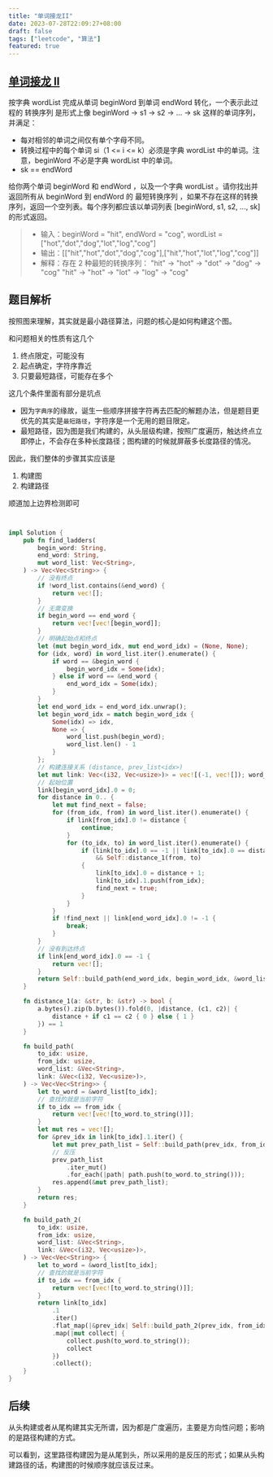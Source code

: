 ```yaml
---
title: "单词接龙II"
date: 2023-07-28T22:09:27+08:00
draft: false
tags: ["leetcode", "算法"]
featured: true
---
```


## [单词接龙 II](https://leetcode.cn/problems/word-ladder-ii/)

按字典 wordList 完成从单词 beginWord 到单词 endWord 转化，一个表示此过程的 转换序列 是形式上像 beginWord -> s1 -> s2 -> ... -> sk 这样的单词序列，并满足：

- 每对相邻的单词之间仅有单个字母不同。
- 转换过程中的每个单词 si（1 <= i <= k）必须是字典 wordList 中的单词。注意，beginWord 不必是字典 wordList 中的单词。
- sk == endWord


给你两个单词 beginWord 和 endWord ，以及一个字典 wordList 。请你找出并返回所有从 beginWord 到 endWord 的 最短转换序列 ，如果不存在这样的转换序列，返回一个空列表。每个序列都应该以单词列表 [beginWord, s1, s2, ..., sk] 的形式返回。


>- 输入：beginWord = "hit", endWord = "cog", wordList = ["hot","dot","dog","lot","log","cog"]
>- 输出：[["hit","hot","dot","dog","cog"],["hit","hot","lot","log","cog"]]
>- 解释：存在 2 种最短的转换序列：
"hit" -> "hot" -> "dot" -> "dog" -> "cog"
"hit" -> "hot" -> "lot" -> "log" -> "cog"

## 题目解析

按照图来理解，其实就是最小路径算法，问题的核心是如何构建这个图。

和问题相关的性质有这几个

1. 终点限定，可能没有
2. 起点确定，字符序靠近
3. 只要最短路径，可能存在多个

这几个条件里面有部分是坑点

- 因为`字典序`的缘故，诞生一些顺序拼接字符再去匹配的解题办法，但是题目更优先的其实是`最短路径`，字符序是一个无用的题目限定。
- 最短路径，因为图是我们构建的，从头层级构建，按照广度遍历，触达终点立即停止，不会存在多种长度路径；图构建的时候就屏蔽多长度路径的情况。



因此，我们整体的步骤其实应该是

1. 构建图
2. 构建路径

顺道加上边界检测即可

```rust


impl Solution {
    pub fn find_ladders(
        begin_word: String,
        end_word: String,
        mut word_list: Vec<String>,
    ) -> Vec<Vec<String>> {
        // 没有终点
        if !word_list.contains(&end_word) {
            return vec![];
        }
        // 无需变换
        if begin_word == end_word {
            return vec![vec![begin_word]];
        }
        // 明确起始点和终点
        let (mut begin_word_idx, mut end_word_idx) = (None, None);
        for (idx, word) in word_list.iter().enumerate() {
            if word == &begin_word {
                begin_word_idx = Some(idx);
            } else if word == &end_word {
                end_word_idx = Some(idx);
            }
        }
        let end_word_idx = end_word_idx.unwrap();
        let begin_word_idx = match begin_word_idx {
            Some(idx) => idx,
            None => {
                word_list.push(begin_word);
                word_list.len() - 1
            }
        };
        // 构建连接关系 (distance, prev_list<idx>)
        let mut link: Vec<(i32, Vec<usize>)> = vec![(-1, vec![]); word_list.len()];
        // 起始位置
        link[begin_word_idx].0 = 0;
        for distance in 0.. {
            let mut find_next = false;
            for (from_idx, from) in word_list.iter().enumerate() {
                if link[from_idx].0 != distance {
                    continue;
                }
                for (to_idx, to) in word_list.iter().enumerate() {
                    if (link[to_idx].0 == -1 || link[to_idx].0 == distance + 1)
                        && Self::distance_1(from, to)
                    {
                        link[to_idx].0 = distance + 1;
                        link[to_idx].1.push(from_idx);
                        find_next = true;
                    }
                }
            }
            if !find_next || link[end_word_idx].0 != -1 {
                break;
            }
        }
        // 没有到达终点
        if link[end_word_idx].0 == -1 {
            return vec![];
        }
        return Self::build_path(end_word_idx, begin_word_idx, &word_list, &link);
    }

    fn distance_1(a: &str, b: &str) -> bool {
        a.bytes().zip(b.bytes()).fold(0, |distance, (c1, c2)| {
            distance + if c1 == c2 { 0 } else { 1 }
        }) == 1
    }

    fn build_path(
        to_idx: usize,
        from_idx: usize,
        word_list: &Vec<String>,
        link: &Vec<(i32, Vec<usize>)>,
    ) -> Vec<Vec<String>> {
        let to_word = &word_list[to_idx];
        // 查找的就是当前字符
        if to_idx == from_idx {
            return vec![vec![to_word.to_string()]];
        }
        let mut res = vec![];
        for &prev_idx in link[to_idx].1.iter() {
            let mut prev_path_list = Self::build_path(prev_idx, from_idx, word_list, link);
            // 反压
            prev_path_list
                .iter_mut()
                .for_each(|path| path.push(to_word.to_string()));
            res.append(&mut prev_path_list);
        }
        return res;
    }

    fn build_path_2(
        to_idx: usize,
        from_idx: usize,
        word_list: &Vec<String>,
        link: &Vec<(i32, Vec<usize>)>,
    ) -> Vec<Vec<String>> {
        let to_word = &word_list[to_idx];
        // 查找的就是当前字符
        if to_idx == from_idx {
            return vec![vec![to_word.to_string()]];
        }
        return link[to_idx]
            .1
            .iter()
            .flat_map(|&prev_idx| Self::build_path_2(prev_idx, from_idx, word_list, link))
            .map(|mut collect| {
                collect.push(to_word.to_string());
                collect
            })
            .collect();
    }
}
```

## 后续

从头构建或者从尾构建其实无所谓，因为都是广度遍历，主要是方向性问题；影响的是路径构建的方式。


可以看到，这里路径构建因为是从尾到头，所以采用的是反压的形式；如果从头构建路径的话，构建图的时候顺序就应该反过来。


